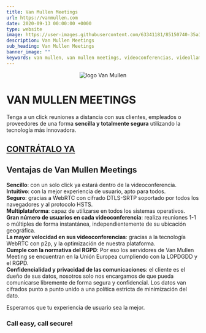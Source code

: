 ```yaml
---
title: Van Mullen Meetings
url: https://vanmullen.com
date: 2020-09-13 00:00:00 +0000
type: website
image: https://user-images.githubusercontent.com/63341181/85150740-35a11400-b253-11ea-9a7d-fd3fffc300c0.png
description: Van Mullen Meetings
sub_heading: Van Mullen Meetings
banner_image: ""
keywords: van mullen, van mullen meetings, videoconferencias, videollamadas seguras
---
```


<p style="text-align:center"><img src="https://user-images.githubusercontent.com/63341181/93509647-521b1e00-f920-11ea-8533-3fd59b746765.png" alt="logo Van Mullen"></p>


# VAN MULLEN MEETINGS

Tenga a un click reuniones a distancia con sus clientes, empleados o proveedores de una forma **sencilla y totalmente segura** utilizando la tecnología más innovadora.

<p align="center">
  
## [CONTRÁTALO YA](https://vanmullen.com/contacto.html "CONTRÁTALO YA")

</p>  

## Ventajas de Van Mullen Meetings

**Sencillo**: con un solo click ya estará dentro de la videoconferencia.  
**Intuitivo**: con la mejor experiencia de usuario, apto para todos.  
**Seguro**: gracias a WebRTC con cifrado DTLS-SRTP soportado por todos los navegadores y al protocolo HSTS.  
**Multiplataforma**: capaz de utilizarse en todos los sistemas operativos.  
**Gran número de usuarios en cada videoconferencia**: realiza reuniones 1-1 o múltiples de forma instantánea, independientemente de su ubicación geográfica.  
**La mayor velocidad en sus videoconferencias**: gracias a la tecnología WebRTC con p2p, y la optimización de nuestra plataforma.  
**Cumple con la normativa del RGPD**: Por eso los servidores de Van Mullen Meeting se encuentran en la Unión Europea cumpliendo con la LOPDGDD y el RGPD.  
**Confidencialidad y privacidad de las comunicaciones**: el cliente es el dueño de sus datos, nosotros solo nos encargamos de que pueda comunicarse libremente de forma segura y   confidencial. Los datos van cifrados punto a punto unido a una política estricta de minimización del dato.  

Esperamos que tu experiencia de usuario sea la mejor.  
  
### Call easy, call secure!
